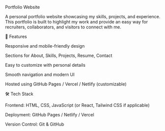 Portfolio Website

A personal portfolio website showcasing my skills, projects, and experience.
This portfolio is built to highlight my work and provide an easy way for recruiters, collaborators, and visitors to connect with me.

🚀 Features

Responsive and mobile-friendly design

Sections for About, Skills, Projects, Resume, Contact

Easy to customize with personal details

Smooth navigation and modern UI

Hosted using GitHub Pages / Vercel / Netlify (customizable)

🛠️ Tech Stack

Frontend: HTML, CSS, JavaScript (or React, Tailwind CSS if applicable)

Deployment: GitHub Pages / Netlify / Vercel

Version Control: Git & GitHub
